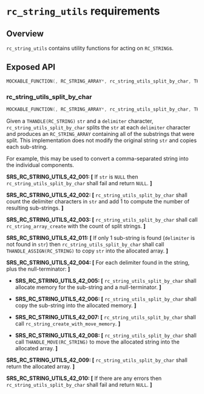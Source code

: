 # `rc_string_utils` requirements

## Overview

`rc_string_utils` contains utility functions for acting on `RC_STRING`s.

## Exposed API

```c
MOCKABLE_FUNCTION(, RC_STRING_ARRAY*, rc_string_utils_split_by_char, THANDLE(RC_STRING), str, char, delimiter);
```

### rc_string_utils_split_by_char

```c
MOCKABLE_FUNCTION(, RC_STRING_ARRAY*, rc_string_utils_split_by_char, THANDLE(RC_STRING), str, char, delimiter);
```

Given a `THANDLE(RC_STRING)` `str` and a `delimiter` character, `rc_string_utils_split_by_char` splits the `str` at each `delimiter` character and produces an `RC_STRING_ARRAY` containing all of the substrings that were split. This implementation does not modify the original string `str` and copies each sub-string.

For example, this may be used to convert a comma-separated string into the individual components.

**SRS_RC_STRING_UTILS_42_001: [** If `str` is `NULL` then `rc_string_utils_split_by_char` shall fail and return `NULL`. **]**

**SRS_RC_STRING_UTILS_42_002: [** `rc_string_utils_split_by_char` shall count the delimiter characters in `str` and add 1 to compute the number of resulting sub-strings. **]**

**SRS_RC_STRING_UTILS_42_003: [** `rc_string_utils_split_by_char` shall call `rc_string_array_create` with the count of split strings. **]**

**SRS_RC_STRING_UTILS_42_011: [** If only 1 sub-string is found (`delimiter` is not found in `str`) then `rc_string_utils_split_by_char` shall call `THANDLE_ASSIGN(RC_STRING)` to copy `str` into the allocated array. **]**

**SRS_RC_STRING_UTILS_42_004: [** For each delimiter found in the string, plus the null-terminator: **]**

 - **SRS_RC_STRING_UTILS_42_005: [** `rc_string_utils_split_by_char` shall allocate memory for the sub-string and a null-terminator. **]**

 - **SRS_RC_STRING_UTILS_42_006: [** `rc_string_utils_split_by_char` shall copy the sub-string into the allocated memory. **]**

 - **SRS_RC_STRING_UTILS_42_007: [** `rc_string_utils_split_by_char` shall call `rc_string_create_with_move_memory`. **]**

 - **SRS_RC_STRING_UTILS_42_008: [** `rc_string_utils_split_by_char` shall call `THANDLE_MOVE(RC_STRING)` to move the allocated string into the allocated array. **]**

**SRS_RC_STRING_UTILS_42_009: [** `rc_string_utils_split_by_char` shall return the allocated array. **]**

**SRS_RC_STRING_UTILS_42_010: [** If there are any errors then `rc_string_utils_split_by_char` shall fail and return `NULL`. **]**
